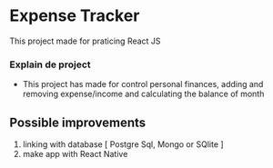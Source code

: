 # Expense Tracker

This project made for praticing React JS

### Explain de project

  - This project has made for control personal finances, adding and removing expense/income and calculating
  the balance of month

## Possible improvements

1. linking with database [ Postgre Sql, Mongo or SQlite ]
2. make app with React Native
